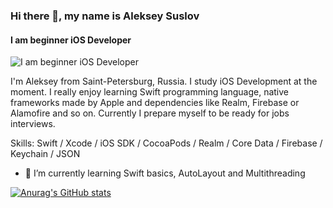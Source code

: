 ### Hi there 👋, my name is Aleksey Suslov
#### I am beginner iOS Developer
![I am beginner iOS Developer](https://pbs.twimg.com/profile_banners/2847013781/1668544735/600x200)

I'm Aleksey from Saint-Petersburg, Russia. I study iOS Development at the moment. I really enjoy learning Swift programming language, native frameworks made by Apple and dependencies like Realm, Firebase or Alamofire and so on. Currently I prepare myself to be ready for jobs interviews.

Skills: Swift / Xcode / iOS SDK / CocoaPods / Realm / Core Data / Firebase / Keychain / JSON

- 🌱 I’m currently learning Swift basics, AutoLayout and Multithreading 

[![Anurag's GitHub stats](https://github-readme-stats.vercel.app/api?username=alexeyismyname)](https://github.com/anuraghazra/github-readme-stats)


<!--
### Hi there 👋
**AlexeyIsMyName/AlexeyIsMyName** is a ✨ _special_ ✨ repository because its `README.md` (this file) appears on your GitHub profile.

Here are some ideas to get you started:

- 🔭 I’m currently working on ...
- 🌱 I’m currently learning ...
- 👯 I’m looking to collaborate on ...
- 🤔 I’m looking for help with ...
- 💬 Ask me about ...
- 📫 How to reach me: ...
- 😄 Pronouns: ...
- ⚡ Fun fact: ...
-->
